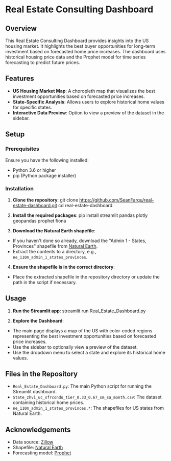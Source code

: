 # Real Estate Consulting Dashboard

## Overview

This Real Estate Consulting Dashboard provides insights into the US housing market. It highlights the best buyer opportunities for long-term investment based on forecasted home price increases. The dashboard uses historical housing price data and the Prophet model for time series forecasting to predict future prices.

## Features

- **US Housing Market Map**: A choropleth map that visualizes the best investment opportunities based on forecasted price increases.
- **State-Specific Analysis**: Allows users to explore historical home values for specific states.
- **Interactive Data Preview**: Option to view a preview of the dataset in the sidebar.

## Setup

### Prerequisites

Ensure you have the following installed:
- Python 3.6 or higher
- pip (Python package installer)

### Installation

1. **Clone the repository**:
git clone https://github.com/SeanFarqu/real-estate-dashboard.git
cd real-estate-dashboard

2. **Install the required packages**:
pip install streamlit pandas plotly geopandas prophet fiona

3. **Download the Natural Earth shapefile**:
- If you haven't done so already, download the "Admin 1 - States, Provinces" shapefile from [Natural Earth](https://www.naturalearthdata.com/downloads/110m-cultural-vectors/).
- Extract the contents to a directory, e.g., `ne_110m_admin_1_states_provinces`.

4. **Ensure the shapefile is in the correct directory**:
- Place the extracted shapefile in the repository directory or update the path in the script if necessary.

## Usage

1. **Run the Streamlit app**:
streamlit run Real_Estate_Dashboard.py

2. **Explore the Dashboard**:
- The main page displays a map of the US with color-coded regions representing the best investment opportunities based on forecasted price increases.
- Use the sidebar to optionally view a preview of the dataset.
- Use the dropdown menu to select a state and explore its historical home values.

## Files in the Repository

- `Real_Estate_Dashboard.py`: The main Python script for running the Streamlit dashboard.
- `State_zhvi_uc_sfrcondo_tier_0.33_0.67_sm_sa_month.csv`: The dataset containing historical home prices.
- `ne_110m_admin_1_states_provinces.*`: The shapefiles for US states from Natural Earth.

## Acknowledgements

- Data source: [Zillow](https://www.zillow.com/research/data/)
- Shapefile: [Natural Earth](https://www.naturalearthdata.com/downloads/110m-cultural-vectors/)
- Forecasting model: [Prophet](https://facebook.github.io/prophet/)
